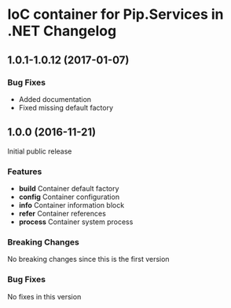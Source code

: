 # IoC container for Pip.Services in .NET Changelog

## <a name="1.0.1-1.0.12"></a> 1.0.1-1.0.12 (2017-01-07)

### Bug Fixes
* Added documentation
* Fixed missing default factory

## <a name="1.0.0"></a> 1.0.0 (2016-11-21)

Initial public release

### Features
* **build** Container default factory
* **config** Container configuration
* **info** Container information block
* **refer** Container references
* **process** Container system process

### Breaking Changes
No breaking changes since this is the first version

### Bug Fixes
No fixes in this version

